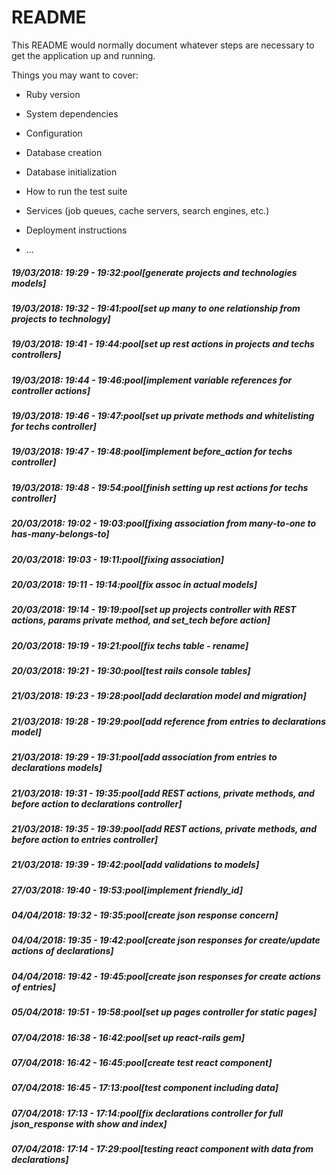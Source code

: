# README

This README would normally document whatever steps are necessary to get the
application up and running.

Things you may want to cover:

* Ruby version

* System dependencies

* Configuration

* Database creation

* Database initialization

* How to run the test suite

* Services (job queues, cache servers, search engines, etc.)

* Deployment instructions

* ...

##### 19/03/2018: 19:29 - 19:32:pool[generate projects and technologies models]

##### 19/03/2018: 19:32 - 19:41:pool[set up many to one relationship from projects to technology]

##### 19/03/2018: 19:41 - 19:44:pool[set up rest actions in projects and techs controllers]

##### 19/03/2018: 19:44 - 19:46:pool[implement variable references for controller actions]

##### 19/03/2018: 19:46 - 19:47:pool[set up private methods and whitelisting for techs controller]

##### 19/03/2018: 19:47 - 19:48:pool[implement before_action for techs controller]

##### 19/03/2018: 19:48 - 19:54:pool[finish setting up rest actions for techs controller]

##### 20/03/2018: 19:02 - 19:03:pool[fixing association from many-to-one to has-many-belongs-to]

##### 20/03/2018: 19:03 - 19:11:pool[fixing association]

##### 20/03/2018: 19:11 - 19:14:pool[fix assoc in actual models]

##### 20/03/2018: 19:14 - 19:19:pool[set up projects controller with REST actions, params private method, and set_tech before action]

##### 20/03/2018: 19:19 - 19:21:pool[fix techs table - rename]

##### 20/03/2018: 19:21 - 19:30:pool[test rails console tables]

##### 21/03/2018: 19:23 - 19:28:pool[add declaration model and migration]

##### 21/03/2018: 19:28 - 19:29:pool[add reference from entries to declarations model]

##### 21/03/2018: 19:29 - 19:31:pool[add association from entries to declarations models]

##### 21/03/2018: 19:31 - 19:35:pool[add REST actions, private methods, and before action to declarations controller]

##### 21/03/2018: 19:35 - 19:39:pool[add REST actions, private methods, and before action to entries controller]

##### 21/03/2018: 19:39 - 19:42:pool[add validations to models]

##### 27/03/2018: 19:40 - 19:53:pool[implement friendly_id]

##### 04/04/2018: 19:32 - 19:35:pool[create json response concern]

##### 04/04/2018: 19:35 - 19:42:pool[create json responses for create/update actions of declarations]

##### 04/04/2018: 19:42 - 19:45:pool[create json responses for create actions of entries]

##### 05/04/2018: 19:51 - 19:58:pool[set up pages controller for static pages]

##### 07/04/2018: 16:38 - 16:42:pool[set up react-rails gem]

##### 07/04/2018: 16:42 - 16:45:pool[create test react component]

##### 07/04/2018: 16:45 - 17:13:pool[test component including data]

##### 07/04/2018: 17:13 - 17:14:pool[fix declarations controller for full json_response with show and index]

##### 07/04/2018: 17:14 - 17:29:pool[testing react component with data from declarations]
